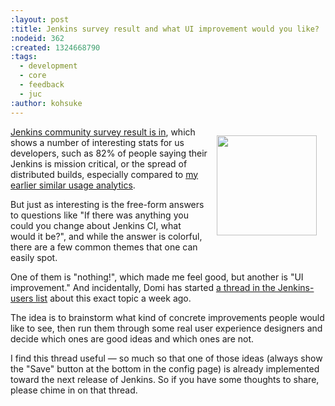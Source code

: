 ```yaml
---
:layout: post
:title: Jenkins survey result and what UI improvement would you like?
:nodeid: 362
:created: 1324668790
:tags:
  - development
  - core
  - feedback
  - juc
:author: kohsuke
---
```


<div style="float:right;margin:1em"><a href="http://en.wiktionary.org/wiki/too_many_cooks_spoil_the_broth">
<img width=160 height=160 src="http://livinghealthy.typepad.com/photos/uncategorized/2007/07/11/toomanycooksblog.jpg">
</a></div>
<a href="http://blog.cloudbees.com/2011/12/jenkins-community-survey-results-82.html">Jenkins community survey result is in</a>, which shows a number of interesting stats for us developers, such as 82% of people saying their Jenkins is mission critical, or the spread of distributed builds, especially compared to <a href="http://weblogs.java.net/blog/kohsuke/archive/2009/01/hudson_usage_an.html">my earlier similar usage analytics</a>.

But just as interesting is the free-form answers to questions like "If there was anything you could you change about Jenkins CI, what would it be?", and while the answer is colorful, there are a few common themes that one can easily spot.

One of them is "nothing!", which made me feel good, but another is "UI improvement." And incidentally, Domi has started <a href="http://jenkins.361315.n4.nabble.com/Jenkins-UI-enhancements-td4196887.html">a thread in the Jenkins-users list</a> about this exact topic a week ago.

The idea is to brainstorm what kind of concrete improvements people would like to see, then run them through some real user experience designers and decide which ones are good ideas and which ones are not.

I find this thread useful &mdash; so much so that one of those ideas (always show the "Save" button at the bottom in the config page) is already implemented toward the next release of Jenkins. So if you have some thoughts to share, please chime in on that thread.
